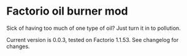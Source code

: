 # Factorio oil burner mod

Sick of having too much of one type of oil? Just turn it in to pollution.

Current version is 0.0.3, tested on Factorio 1.1.53. See changelog for changes.
